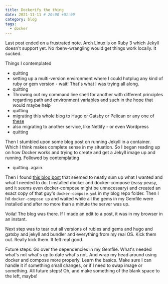 ```yaml
---
title: Dockerify the thing
date: 2021-11-11 # 20:00 +01:00
category: blog
tags:
  - docker
---
```


Last post ended on a frustrated note. Arch Linux is on Ruby 3 which Jekyll doesn't support yet. No rbenv-wrangling would get things work locally. It sucked.

<!--more-->

Things I contemplated

- quitting
- setting up a multi-version environment where I could hotplug any kind of ruby or gem version - wait! That's what I was trying all along.
- quitting
- Throwing out my command line shell for another with different principles regarding path and environment variables and such in the hope that would maybe help
- quitting
- migrating this whole blog to Hugo or Gatsby or Pelican or any one of [these][1]
- also migrating to another service, like Netlify - or even Wordpress
- quitting

Then I stumbled upon some blog post on running Jekyll in a container. Which I think makes complete sense in my situation. So I began reading up on how Docker works and trying to create and get a Jekyll image up and running. Followed by contemplating

- quitting. again.

Then I found [this blog post][2] that seemed to neatly sum up what I wanted and what I needed to do. I installed docker and docker-compose (easy peasy, and it seems even docker-compose might be unnecessary) and created an exact copy of that guy's `docker-compose.yml` in my blog repo folder. Then I hit `docker-compose up` and waited while all the gems in my Gemfile were installed and after no more than a minute the server was up.

Voila! The blog was there. If I made an edit to a post, it was in my browser in an instant.

Next step was to tear out all versions of rubies and gems and hugo and gatsby and jekyll and bundler and everything from my real OS. Kick them out. Really kick them. It felt real good.

Future steps: Go over the dependencies in my Gemfile. What's needed what's not what's up to date what's not. And wrap my head around using docker and compose more properly. Learn the basics. Make sure I can handle it if something small changes, or if I need to swap image or something. All future steps! Oh, and make something of the blank space to the left, maybe!

[1]: https://jamstack.org/generators/
[2]: https://enriquecatala.com/2020/05/28/Creating-my-new-blog-with-Jekyll.html
